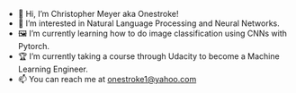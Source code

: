 - 👋 Hi, I’m Christopher Meyer aka Onestroke!
- 👀 I’m interested in Natural Language Processing and Neural Networks.
- 🖼 I’m currently learning how to do image classification using CNNs with Pytorch.
- 🏆 I’m currently taking a course through Udacity to become a Machine Learning Engineer.
- 📫 You can reach me at onestroke1@yahoo.com

<!---
Onestroke1/Onestroke1 is a ✨ special ✨ repository because its `README.md` (this file) appears on your GitHub profile.
You can click the Preview link to take a look at your changes.
--->
